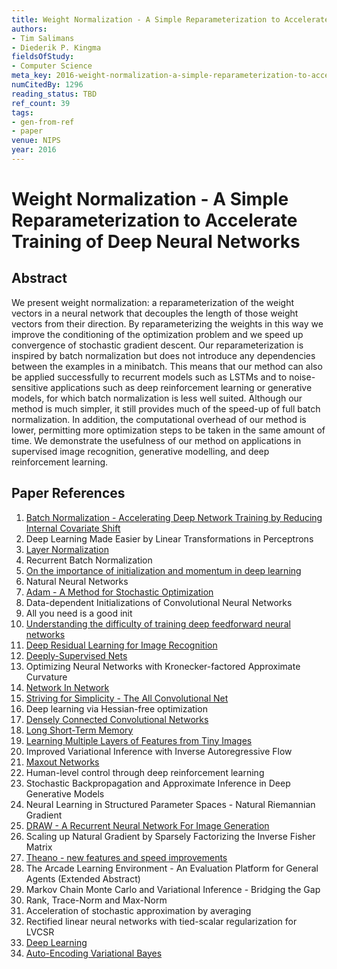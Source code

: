 ```yaml
---
title: Weight Normalization - A Simple Reparameterization to Accelerate Training of Deep Neural Networks
authors:
- Tim Salimans
- Diederik P. Kingma
fieldsOfStudy:
- Computer Science
meta_key: 2016-weight-normalization-a-simple-reparameterization-to-accelerate-training-of-deep-neural-networks
numCitedBy: 1296
reading_status: TBD
ref_count: 39
tags:
- gen-from-ref
- paper
venue: NIPS
year: 2016
---
```


# Weight Normalization - A Simple Reparameterization to Accelerate Training of Deep Neural Networks

## Abstract

We present weight normalization: a reparameterization of the weight vectors in a neural network that decouples the length of those weight vectors from their direction. By reparameterizing the weights in this way we improve the conditioning of the optimization problem and we speed up convergence of stochastic gradient descent. Our reparameterization is inspired by batch normalization but does not introduce any dependencies between the examples in a minibatch. This means that our method can also be applied successfully to recurrent models such as LSTMs and to noise-sensitive applications such as deep reinforcement learning or generative models, for which batch normalization is less well suited. Although our method is much simpler, it still provides much of the speed-up of full batch normalization. In addition, the computational overhead of our method is lower, permitting more optimization steps to be taken in the same amount of time. We demonstrate the usefulness of our method on applications in supervised image recognition, generative modelling, and deep reinforcement learning.

## Paper References

1. [Batch Normalization - Accelerating Deep Network Training by Reducing Internal Covariate Shift](2015-batch-normalization-accelerating-deep-network-training-by-reducing-internal-covariate-shift)
2. Deep Learning Made Easier by Linear Transformations in Perceptrons
3. [Layer Normalization](2016-layer-normalization)
4. Recurrent Batch Normalization
5. [On the importance of initialization and momentum in deep learning](2013-on-the-importance-of-initialization-and-momentum-in-deep-learning)
6. Natural Neural Networks
7. [Adam - A Method for Stochastic Optimization](2015-adam-a-method-for-stochastic-optimization)
8. Data-dependent Initializations of Convolutional Neural Networks
9. All you need is a good init
10. [Understanding the difficulty of training deep feedforward neural networks](2010-understanding-the-difficulty-of-training-deep-feedforward-neural-networks)
11. [Deep Residual Learning for Image Recognition](2016-deep-residual-learning-for-image-recognition)
12. [Deeply-Supervised Nets](2015-deeply-supervised-nets)
13. Optimizing Neural Networks with Kronecker-factored Approximate Curvature
14. [Network In Network](2014-network-in-network)
15. [Striving for Simplicity - The All Convolutional Net](2015-striving-for-simplicity-the-all-convolutional-net)
16. Deep learning via Hessian-free optimization
17. [Densely Connected Convolutional Networks](2017-densely-connected-convolutional-networks)
18. [Long Short-Term Memory](1997-long-short-term-memory)
19. [Learning Multiple Layers of Features from Tiny Images](2009-learning-multiple-layers-of-features-from-tiny-images)
20. Improved Variational Inference with Inverse Autoregressive Flow
21. [Maxout Networks](2013-maxout-networks)
22. Human-level control through deep reinforcement learning
23. Stochastic Backpropagation and Approximate Inference in Deep Generative Models
24. Neural Learning in Structured Parameter Spaces - Natural Riemannian Gradient
25. [DRAW - A Recurrent Neural Network For Image Generation](2015-draw-a-recurrent-neural-network-for-image-generation)
26. Scaling up Natural Gradient by Sparsely Factorizing the Inverse Fisher Matrix
27. [Theano - new features and speed improvements](2012-theano-new-features-and-speed-improvements)
28. The Arcade Learning Environment - An Evaluation Platform for General Agents (Extended Abstract)
29. Markov Chain Monte Carlo and Variational Inference - Bridging the Gap
30. Rank, Trace-Norm and Max-Norm
31. Acceleration of stochastic approximation by averaging
32. Rectified linear neural networks with tied-scalar regularization for LVCSR
33. [Deep Learning](2016-deep-learning)
34. [Auto-Encoding Variational Bayes](2014-auto-encoding-variational-bayes)
